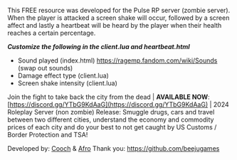 This FREE resource was developed for the Pulse RP server (zombie server). When the player is attacked a screen shake will occur, followed by a screen affect and lastly a heartbeat will be heard by the player when their health reaches a certain percentage.

***Customize the following in the client.lua and heartbeat.html*** 

* Sound played (index.html)
  https://ragemp.fandom.com/wiki/Sounds (swap out sounds)
* Damage effect type (client.lua)
* Screen shake intensity (client.lua)



Join the fight to take back the city from the dead | **AVAILABLE NOW**: [https://discord.gg/YTbG9KdAaG](https://discord.gg/YTbG9KdAaG) | 2024 Roleplay Server (non zombie) Release: Smuggle drugs, cars and travel between two different cities, understand the economy and commodity prices of each city and do your best to not get caught by US Customs / Border Protection and TSA!

Developed by: [Cooch](https://www.twitch.tv/king_1455) & [Afro](http://www.twitch.tv/afro)
Thank you: https://github.com/beejugames
